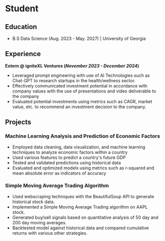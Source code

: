 # Student

## Education
- B.S Data Science (Aug. 2023 - May. 2027) | University of Georgia

## Experience
**Extern @ igniteXL Ventures (_November 2023 - December 2024_)**
- Leveraged prompt engineering with use of AI Technologies such as Chat-GPT to research startups in the health/wellness sector.
- Effectively communicated investment potential in accordance with company values with the use of presentations and video deliverable to the company
- Evaluated potential investments using metrics such as CAGR, market value, etc. to recommend an investment decision to the company.

## Projects
### Machine Learning Analysis and Prediction of Economic Factors
- Employed data cleaning, data visualization, and machine learning techniques to analyze economic factors within a country
- Used various features to predict a country's future GDP
- Tested and validated predictions using historical data
- Evaluated and optimized models using metrics such as r-squared and mean absolute error as indicators of accuracy

### Simple Moving Average Trading Algorithm
- Used webscraping techniques with the BeautifulSoup API to generate historical stock data.
- Implemented a Simple Moving Average Trading algorithm on AAPL stock.
- Generated buy/sell signals based on quantitative analysis of 50 day and 200 day moving averages.
- Backtested model against historical data and compared cumulative returns with various other strategies.
